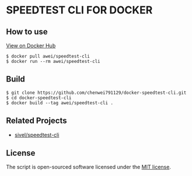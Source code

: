 # SPEEDTEST CLI FOR DOCKER
## How to use
[View on Docker Hub](https://hub.docker.com/r/awei/speedtest-cli)
```console
$ docker pull awei/speedtest-cli
$ docker run --rm awei/speedtest-cli
```

## Build
```console
$ git clone https://github.com/chenwei791129/docker-speedtest-cli.git
$ cd docker-speedtest-cli
$ docker build --tag awei/speedtest-cli .
```

## Related Projects

- [sivel/speedtest-cli](https://github.com/sivel/speedtest-cli)

## License

The script is open-sourced software licensed under the [MIT license](https://opensource.org/licenses/MIT).
